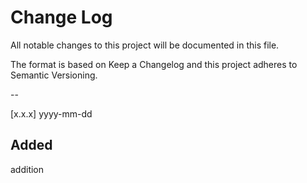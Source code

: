 # Change Log
All notable changes to this project will be documented in this file.

The format is based on Keep a Changelog
and this project adheres to Semantic Versioning.

--

[x.x.x] yyyy-mm-dd
##  Added
addition
